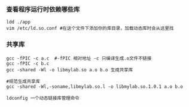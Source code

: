 ### 查看程序运行时依赖哪些库
    ldd ./app
    vim /etc/ld.so.conf #在这个文件下添加你的库目录，加载动态库时会从这里找
### 共享库
    gcc -fPIC -c a.c  #-fPIC 相对地址 -c 只编译生成.o文件不链接
    gcc -fPIC -c b.c
    gcc -shared -Wl -o libmylab.so a.o b.o 生成共享库
    
    #规范生成共享库
    gcc -shared -Wl,-soname,libmylab.so.l -o libmylab.so.1.0.1 a.o b.o
    
    ldconfig 一个动态链接库管理命令
    
    
